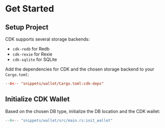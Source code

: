 # Get Started

## Setup Project

CDK supports several storage backends:

- `cdk-redb` for Redb
- `cdk-rexie` for Rexie
- `cdk-sqlite` for SQLite

Add the dependencies for CDK and the chosen storage backend to your `Cargo.toml`:

```toml
--8<-- "snippets/wallet/Cargo.toml:cdk-deps"
```

## Initialize CDK Wallet

Based on the chosen DB type, initialize the DB location and the CDK wallet:

```rust
--8<-- "snippets/wallet/src/main.rs:init_wallet"
```

